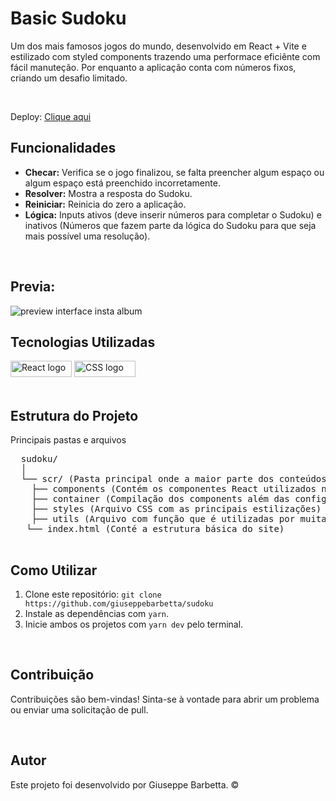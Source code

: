 <body>
  <h1>Basic Sudoku</h1>
  <p>Um dos mais famosos jogos do mundo, desenvolvido em React + Vite e estilizado com styled components trazendo uma performace eficiênte com fácil manuteção. Por enquanto a aplicação conta com números fixos, criando um desafio limitado.</p><br>
  <p>Deploy:  <a href='https://sudoku-basic-app.netlify.app/'>Clique aqui</a></p>

  <h2>Funcionalidades</h2>
  <ul>
      <li><strong>Checar:</strong> Verifica se o jogo finalizou, se falta preencher algum espaço ou algum espaço está preenchido incorretamente.</li>
      <li><strong>Resolver:</strong> Mostra a resposta do Sudoku.</li>
      <li><strong>Reiniciar:</strong> Reinicia do zero a aplicação.</li>
      <li><strong>Lógica:</strong> Inputs ativos (deve inserir números para completar o Sudoku) e inativos (Números que fazem parte da lógica do Sudoku para que seja mais possível uma resolução).</li>
  </ul><br>

  <h2>Previa:</h2>

  <div>
  <img src='https://github.com/giuseppebarbetta/sudoku/assets/148505073/7812372c-d11c-4ce9-83df-425d6002d31b' alt='preview interface insta album' />


  </div>

  <h2>Tecnologias Utilizadas</h2>
  <div display: flex>
    <img src="https://img.shields.io/badge/React-20232A?style=for-the-badge&logo=react&logoColor=61DAFB" width="98px" height="26px" alt='React logo'> 
    <img src="https://img.shields.io/badge/CSS3-1572B6?style=for-the-badge&logo=css3&logoColor=white" width="98px" height="26px" alt='CSS logo'>
  </div><br>

  <h2>Estrutura do Projeto</h2>
  <p>Principais pastas e arquivos</p>

  <pre>
  sudoku/
  │
  └── scr/ (Pasta principal onde a maior parte dos conteúdos da aplicação se encontram)
    ├── components (Contém os componentes React utilizados na criação da aplicação)
    ├── container (Compilação dos components além das configurações da página principal)
    ├── styles (Arquivo CSS com as principais estilizações)
    ├── utils (Arquivo com função que é utilizadas por muitas vezes)
   └── index.html (Conté a estrutura básica do site)
  </pre>

  <h2>Como Utilizar</h2>
  <ol>
      <li>Clone este repositório: <code>git clone https://github.com/giuseppebarbetta/sudoku</code></li>
      <li>Instale as dependências com <code>yarn</code>.</li>
      <li>Inicie ambos os projetos com <code>yarn dev</code> pelo terminal.</li>
  </ol><br>

  <h2>Contribuição</h2>
  <p>Contribuições são bem-vindas! Sinta-se à vontade para abrir um problema ou enviar uma solicitação de pull.</p><br>

  <h2>Autor</h2>

  <p>Este projeto foi desenvolvido por Giuseppe Barbetta. ©</p>
</body>

</html>
